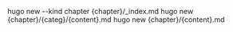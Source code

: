 hugo new --kind chapter {chapter}/_index.md
hugo new {chapter}/{categ}/{content}.md
hugo new {chapter}/{content}.md
